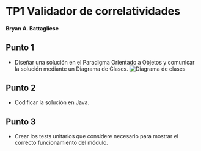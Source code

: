 # TP1 Validador de correlatividades #
#### Bryan A. Battagliese ####

## Punto 1 ##
- Diseñar una solución en el Paradigma Orientado a Objetos y comunicar la solución mediante un Diagrama de Clases.
![Diagrama de clases](tp1.JPG)


## Punto 2 ##
- Codificar la solución en Java.

## Punto 3 ##
- Crear los tests unitarios que considere necesario para mostrar el correcto funcionamiento del módulo.
